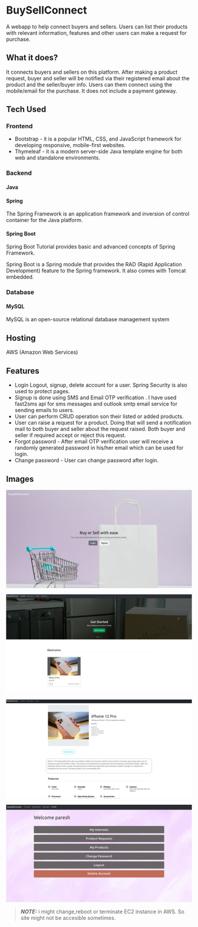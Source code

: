 # BuySellConnect

A webapp to help connect buyers and sellers. Users can list their products with relevant information, features and other users can make a request for purchase.

## What it does?

It connects buyers and sellers on this platform. After making a product request, buyer and seller will be notified via their registered email about the product and the seller/buyer info. Users can them connect using the mobile/email for the purchase. It does not include a payment gateway.

## Tech Used

### Frontend

* Bootstrap - it is a popular HTML, CSS, and JavaScript framework for developing responsive, mobile-first websites.
* Thymeleaf - it is a modern server-side Java template engine for both web and standalone environments.

### Backend

#### Java

#### Spring 
The Spring Framework is an application framework and inversion of control container for the Java platform.

#### Spring Boot
Spring Boot Tutorial provides basic and advanced concepts of Spring Framework.

Spring Boot is a Spring module that provides the RAD (Rapid Application Development) feature to the Spring framework. It also comes with Tomcat embedded.

### Database

#### MySQL

MySQL is an open-source relational database management system

## Hosting

AWS (Amazon Web Services)

## Features

* Login Logout, signup, delete account for a user. Spring Security is also used to protect pages.
* Signup is done using SMS and Email OTP verification . I have used fast2sms api for sms messages and outlook smtp email service for sending emails to users.
* User can perform CRUD operation son their listed or added products.
* User can raise a request for a product. Doing that will send a notification mail to both buyer and seller about the request raised. Both buyer and seller if required accept or reject this request.
* Forgot password - After email OTP verification user will receive a randomly generated password in his/her email which can be used for login.
* Change password - User can change password after login.

## Images

![Home](home.png)

![PRODUCTS](products.png)

![VIEWPRODUCT](viewproduct.png)

![PROFILE](profile.png)

> **_NOTE:_**  i might change,reboot or terminate EC2 instance in AWS. So site might not be accesible sometimes.
